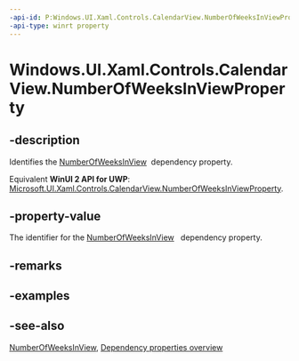 ```yaml
---
-api-id: P:Windows.UI.Xaml.Controls.CalendarView.NumberOfWeeksInViewProperty
-api-type: winrt property
---
```


<!-- Property syntax
public Windows.UI.Xaml.DependencyProperty NumberOfWeeksInViewProperty { get; }
-->

# Windows.UI.Xaml.Controls.CalendarView.NumberOfWeeksInViewProperty

## -description
Identifies the [NumberOfWeeksInView](calendarview_numberofweeksinview.md)  dependency property.

Equivalent **WinUI 2 API for UWP**: [Microsoft.UI.Xaml.Controls.CalendarView.NumberOfWeeksInViewProperty](/windows/winui/api/microsoft.ui.xaml.controls.calendarview.numberofweeksinviewproperty).

## -property-value
The identifier for the [NumberOfWeeksInView](calendarview_numberofweeksinview.md)   dependency property.

## -remarks

## -examples

## -see-also
[NumberOfWeeksInView](calendarview_numberofweeksinview.md), [Dependency properties overview](/windows/uwp/xaml-platform/dependency-properties-overview)
